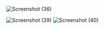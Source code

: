![Screenshot (36)](https://github.com/Shreyashbhise/nodejs_hotels_management_project/assets/108046802/f68dcdc6-5dfd-4d59-85ed-af8c4a5ea8da)



![Screenshot (39)](https://github.com/Shreyashbhise/nodejs_hotels_management_project/assets/108046802/5532df40-aab4-44a7-9104-d6c1888218cf)
![Screenshot (40)](https://github.com/Shreyashbhise/nodejs_hotels_management_project/assets/108046802/7bac78ac-74fb-4b36-b915-c31e390e5eb0)
